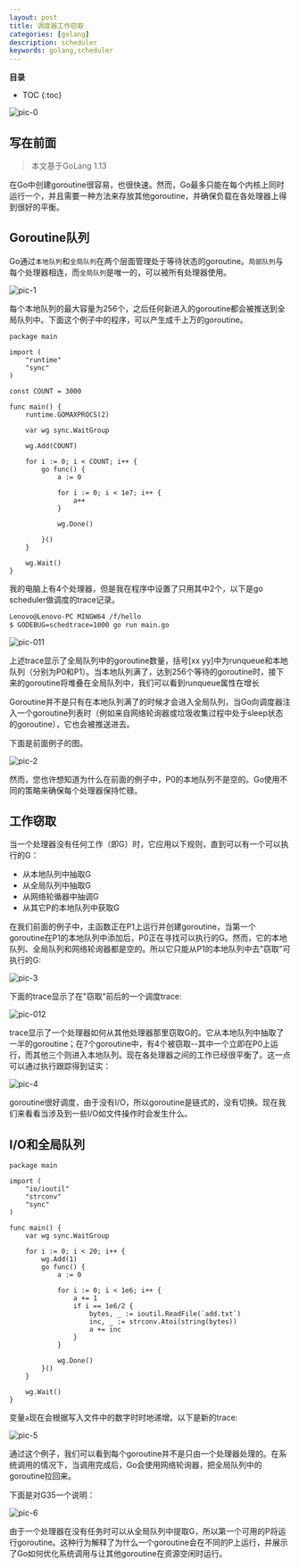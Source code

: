 ```yaml
---
layout: post 
title: 调度器工作窃取
categories: [golang]
description: scheduler
keywords: golang,scheduler
---
```



**目录**

* TOC
{:toc}

![pic-0](https://gitee.com/double12gzh/wiki-pictures/raw/master/work-stealing/pic-0.png)

## 写在前面

> 本文基于GoLang 1.13

在Go中创建goroutine很容易，也很快速。然而，Go最多只能在每个内核上同时运行一个，并且需要一种方法来存放其他goroutine，并确保负载在各处理器上得到很好的平衡。

## Goroutine队列

Go通过`本地队列`和`全局队列`在两个层面管理处于等待状态的goroutine。`局部队列`与每个处理器相连，而`全局队列`是唯一的，可以被所有处理器使用。

![pic-1](https://gitee.com/double12gzh/wiki-pictures/raw/master/work-stealing/pic-1.png)

每个本地队列的最大容量为256个，之后任何新进入的goroutine都会被推送到全局队列中。下面这个例子中的程序，可以产生成千上万的goroutine。

```golang
package main

import (
    "runtime"
	"sync"
)

const COUNT = 3000

func main() {
    runtime.GOMAXPROCS(2)

	var wg sync.WaitGroup

	wg.Add(COUNT)

	for i := 0; i < COUNT; i++ {
		go func() {
			a := 0

			for i := 0; i < 1e7; i++ {
				a++
			}

			wg.Done()

		}()
	}

	wg.Wait()
}
```

我的电脑上有4个处理器，但是我在程序中设置了只用其中2个，以下是go scheduler做调度的trace记录。

```bash
Lenovo@Lenovo-PC MINGW64 /f/hello
$ GODEBUG=schedtrace=1000 go run main.go
```

![pic-011](https://gitee.com/double12gzh/wiki-pictures/raw/master/work-stealing/pic-011.png)

上述trace显示了全局队列中的goroutine数量，括号[xx yy]中为runqueue和本地队列（分别为P0和P1）。当本地队列满了，达到256个等待的goroutine时，接下来的goroutine将堆叠在全局队列中，我们可以看到runqueue属性在增长

Goroutine并不是只有在本地队列满了的时候才会进入全局队列，当Go向调度器注入一个goroutine列表时（例如来自网络轮询器或垃圾收集过程中处于sleep状态的goroutine），它也会被推送进去。

下面是前面例子的图。

![pic-2](https://gitee.com/double12gzh/wiki-pictures/raw/master/work-stealing/pic-2.png)

然而，您也许想知道为什么在前面的例子中，P0的本地队列不是空的。Go使用不同的策略来确保每个处理器保持忙碌。

## 工作窃取

当一个处理器没有任何工作（即G）时，它应用以下规则，直到可以有一个可以执行的G：

- 从本地队列中抽取G
- 从全局队列中抽取G
- 从网络轮循器中抽调G
- 从其它P的本地队列中获取G

在我们前面的例子中，主函数正在P1上运行并创建goroutine，当第一个goroutine在P1的本地队列中添加后，P0正在寻找可以执行的G。然而，它的本地队列、全局队列和网络轮询器都是空的。所以它只能从P1的本地队列中去"窃取"可执行的G:

![pic-3](https://gitee.com/double12gzh/wiki-pictures/raw/master/work-stealing/pic-3.png)

下面的trace显示了在"窃取"前后的一个调度trace:

![pic-012](https://gitee.com/double12gzh/wiki-pictures/raw/master/work-stealing/pic-012.png)

trace显示了一个处理器如何从其他处理器那里窃取G的。它从本地队列中抽取了一半的goroutine；在7个goroutine中，有4个被窃取--其中一个立即在P0上运行，而其他三个则进入本地队列。现在各处理器之间的工作已经很平衡了。这一点可以通过执行跟踪得到证实：

![pic-4](https://gitee.com/double12gzh/wiki-pictures/raw/master/work-stealing/pic-4.png)

goroutine很好调度，由于没有I/O，所以goroutine是链式的，没有切换。现在我们来看看当涉及到一些I/O如文件操作时会发生什么。

## I/O和全局队列

```golang
package main

import (
	"io/ioutil"
	"strconv"
	"sync"
)

func main() {
	var wg sync.WaitGroup

	for i := 0; i < 20; i++ {
		wg.Add(1)
		go func() {
			a := 0

			for i := 0; i < 1e6; i++ {
				a += 1
				if i == 1e6/2 {
					bytes, _ := ioutil.ReadFile(`add.txt`)
					inc, _ := strconv.Atoi(string(bytes))
					a += inc
				}
			}

			wg.Done()
		}()
	}

	wg.Wait()
}
```

变量`a`现在会根据写入文件中的数字时时地递增。以下是新的trace:

![pic-5](https://gitee.com/double12gzh/wiki-pictures/raw/master/work-stealing/pic-5.png)

通过这个例子，我们可以看到每个goroutine并不是只由一个处理器处理的。在系统调用的情况下，当调用完成后，Go会使用网络轮询器，把全局队列中的goroutine拉回来。

下面是对G35一个说明：

![pic-6](https://gitee.com/double12gzh/wiki-pictures/raw/master/work-stealing/pic-6.png)

由于一个处理器在没有任务时可以从全局队列中提取G，所以第一个可用的P将运行goroutine。这种行为解释了为什么一个goroutine会在不同的P上运行，并展示了Go如何优化系统调用与让其他goroutine在资源空闲时运行。
